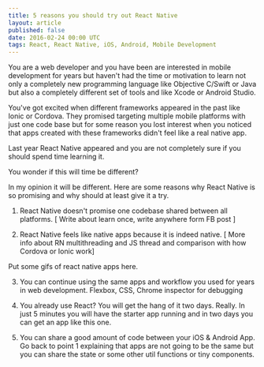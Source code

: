 ```yaml
---
title: 5 reasons you should try out React Native
layout: article
published: false
date: 2016-02-24 00:00 UTC
tags: React, React Native, iOS, Android, Mobile Development
---
```

You are a web developer and you have been are interested in
mobile development for years but haven't had the time or motivation to learn not
only a completely new programming language like Objective C/Swift or Java
but also a completely different set of tools and like Xcode or Android Studio.

You've got excited when different frameworks appeared in the
past like Ionic or Cordova. They promised targeting multiple mobile platforms
with just one code base but for some reason you lost interest when you noticed
that apps created with these frameworks didn't feel like a real native app.

Last year React Native appeared and you are not completely sure if you should
spend time learning it. 

You wonder if this will time be different?

In my opinion it will be different. Here are some reasons why React Native is so
promising and why should at least give it a try.

1. React Native doesn't promise one codebase shared between all platforms.
[ Write about learn once, write anywhere form FB post ]

2. React Native feels like native apps because it is indeed native.
[ More info about RN multithreading and JS thread and comparison with how
Cordova or Ionic work]

Put some gifs of react native apps here.

3. You can continue using the same apps and workflow you used for years in web development.
Flexbox, CSS, Chrome inspector for debugging

4. You already use React? You will get the hang of it two days.
Really. In just 5 minutes you will have the starter app running and in two days
you can get an app like this one.

5. You can share a good amount of code between your iOS & Android App.
Go back to point 1 explaining that apps are not going to be the same but you can
share the state or some other util functions or tiny components.
